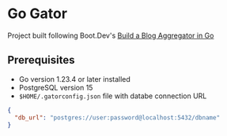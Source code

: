 # Go Gator

Project built following Boot.Dev's [Build a Blog Aggregator in Go](https://www.boot.dev/courses/build-blog-aggregator-golang)

## Prerequisites

- Go version 1.23.4 or later installed
- PostgreSQL version 15
- `$HOME/.gatorconfig.json` file with databe connection URL

```json
{
  "db_url": "postgres://user:password@localhost:5432/dbname"
}
```
